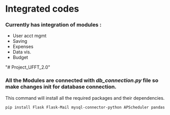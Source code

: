 <h1>Integrated codes</h1>

<h3>Currently has integration of modules :</h3>
<ul>
<li>User acct mgmt</li>
<li>Saving</li>
<li>Expenses</li>
<li>Data vis.</li>
<li>Budget</li>
</ul>
"# Project_UFFT_2.0" 

<h3>All the Modules are connected with <i>db_connection.py</i> file so make changes init for database connection.</h3>

This command will install all the required packages and their dependencies.
```bash
pip install Flask Flask-Mail mysql-connector-python APScheduler pandas reportlab XlsxWriter
```
